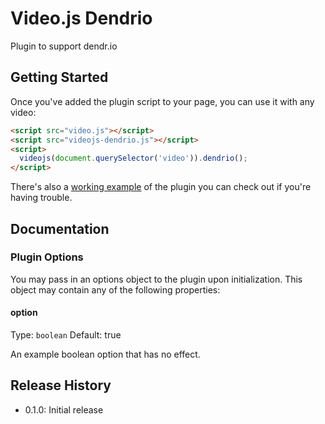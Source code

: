 # Video.js Dendrio

Plugin to support dendr.io 

## Getting Started

Once you've added the plugin script to your page, you can use it with any video:

```html
<script src="video.js"></script>
<script src="videojs-dendrio.js"></script>
<script>
  videojs(document.querySelector('video')).dendrio();
</script>
```

There's also a [working example](example.html) of the plugin you can check out if you're having trouble.

## Documentation
### Plugin Options

You may pass in an options object to the plugin upon initialization. This
object may contain any of the following properties:

#### option
Type: `boolean`
Default: true

An example boolean option that has no effect.

## Release History

 - 0.1.0: Initial release
